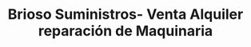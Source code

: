 ---
title: "Brioso Suministros- Venta Alquiler reparación de Maquinaria"
url: /aracena/brioso-suministros-venta-alquiler-reparacion-de-maquinaria/
shop: Elektrisch
---